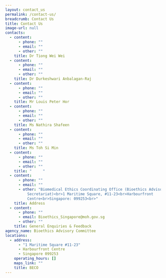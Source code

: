 ```yaml
---
layout: contact_us
permalink: /contact-us/
breadcrumb: Contact Us
title: Contact Us
image-url: null
contacts:
  - content:
      - phone: ""
      - email: ""
      - other: ""
    title: Dr Tiong Wei Wei
  - content:
      - phone: ""
      - email: ""
      - other: ""
    title: Dr Durkeshwari Anbalagan-Raj
  - content:
      - phone: ""
      - email: ""
      - other: ""
    title: Mr Louis Peter Hor
  - content:
      - phone: ""
      - email: ""
      - other: ""
    title: Ms Nathira Shafeen
  - content:
      - phone: ""
      - email: ""
      - other: ""
    title: Ms Toh Si Min
  - content:
      - phone: ""
      - email: ""
      - other: ""
    title: "     "
  - content:
      - phone: ""
      - email: ""
      - other: "Biomedical Ethics Coordinating Office (Bioethics Advisory Commitee
          Secretariat)<br>1 Maritime Square, #11-23<br>Harbourfront
          Centre<br>Singapore: 099253<br>"
    title: Address
  - content:
      - phone: ""
      - email: Bioethics_Singapore@moh.gov.sg
      - other: ""
    title: General Enquiries & Feedback
agency_name: Bioethics Advisory Committee
locations:
  - address:
      - "1 Maritime Square #11-23"
      - Harbourfront Centre
      - Singapore 099253
    operating_hours: []
    maps_link: ""
    title: BECO
---
```

